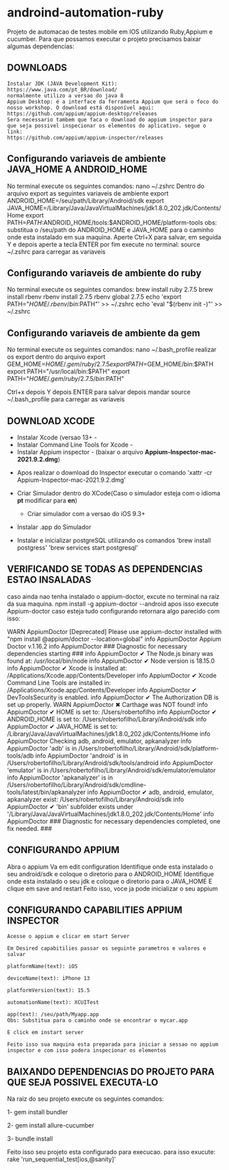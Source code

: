 # androind-automation-ruby
Projeto de automacao de testes mobile em IOS utilizando Ruby,Appium e cucumber.
Para que possamos executar o projeto precisamos baixar algumas dependencias:

## DOWNLOADS
    Instalar JDK (JAVA Development Kit): https://www.java.com/pt_BR/download/
    normalmente utilizo a versao do java 8
    Appium Desktop: é a interface da ferramenta Appium que será o foco do nosso workshop. O download está disponível aqui: https://github.com/appium/appium-desktop/releases
    Sera necessario tambem que faca o download do appium inspector para que seja possivel inspecionar os elementos do aplicativo. segue o link: 
    https://github.com/appium/appium-inspector/releases


## Configurando variaveis de ambiente JAVA_HOME A ANDROID_HOME

No terminal execute os seguintes comandos: 
nano ~/.zshrc
Dentro do arquivo export as seguintes variaveis de ambiente
export ANDROID_HOME=/seu/path/Library/Android/sdk
export JAVA_HOME=/Library/Java/JavaVirtualMachines/jdk1.8.0_202.jdk/Contents/Home
export PATH=$PATH:$ANDROID_HOME/tools:$ANDROID_HOME/platform-tools
obs: substitua o /seu/path do ANDROID_HOME e JAVA_HOME para o caminho onde esta instalado em sua maquina.
Aperte Ctrl+X para salvar, em seguida Y e depois aperte a tecla ENTER
por fim execute no terminal: source ~/.zshrc para carregar as variaveis

## Configurando variaveis de ambiente do ruby

No terminal execute os seguintes comandos:
brew install ruby 2.7.5
brew install rbenv
rbenv install 2.7.5
rbenv global 2.7.5
echo 'export PATH="$HOME/.rbenv/bin:$PATH"' >> ~/.zshrc
echo 'eval "$(rbenv init -)"' >> ~/.zshrc

## Configurando variaveis de ambiente da gem

No terminal execute os seguintes comandos:
nano ~/.bash_profile
realizar os export dentro do arquivo
export GEM_HOME=$HOME/.gem/ruby/2.7.5
export PATH=$GEM_HOME/bin:$PATH
export PATH="/usr/local/bin:$PATH"
export PATH="$HOME/.gem/ruby/2.7.5/bin:$PATH"

Ctrl+x depois Y depois ENTER para salvar
depois mandar source ~/.bash_profile para carregar as variaveis

## DOWNLOAD XCODE
* Instalar Xcode (versao 13+  - 
* Instalar Command Line Tools for Xcode - 
* Instalar Appium inspector - (baixar o arquivo **Appium-Inspector-mac-2021.9.2.dmg**)
- Apos realizar o download do Inspector executar o comando
    'xattr -cr Appium-Inspector-mac-2021.9.2.dmg'

* Criar Simulador dentro do XCode(Caso o simulador esteja com o idioma **pt** modificar para **en**)
    * Criar simulador com a versao do iOS 9.3+

* Instalar .app do Simulador
* Instalar e inicializar postgreSQL utilizando os comandos
    'brew install postgress'
    'brew services start postgresql'

## VERIFICANDO SE TODAS AS DEPENDENCIAS ESTAO INSALADAS
caso ainda nao tenha instalado o appium-doctor, excute no terminal na raiz da sua maquina.
npm install -g appium-doctor --android
apos isso execute Appium-doctor
caso esteja tudo configurando retornara algo parecido com isso:


WARN AppiumDoctor [Deprecated] Please use appium-doctor installed with "npm install @appium/doctor --location=global"
info AppiumDoctor Appium Doctor v.1.16.2
info AppiumDoctor ### Diagnostic for necessary dependencies starting ###
info AppiumDoctor  ✔ The Node.js binary was found at: /usr/local/bin/node
info AppiumDoctor  ✔ Node version is 18.15.0
info AppiumDoctor  ✔ Xcode is installed at: /Applications/Xcode.app/Contents/Developer
info AppiumDoctor  ✔ Xcode Command Line Tools are installed in: /Applications/Xcode.app/Contents/Developer
info AppiumDoctor  ✔ DevToolsSecurity is enabled.
info AppiumDoctor  ✔ The Authorization DB is set up properly.
WARN AppiumDoctor  ✖ Carthage was NOT found!
info AppiumDoctor  ✔ HOME is set to: /Users/robertofilho
info AppiumDoctor  ✔ ANDROID_HOME is set to: /Users/robertofilho/Library/Android/sdk
info AppiumDoctor  ✔ JAVA_HOME is set to: /Library/Java/JavaVirtualMachines/jdk1.8.0_202.jdk/Contents/Home
info AppiumDoctor    Checking adb, android, emulator, apkanalyzer
info AppiumDoctor      'adb' is in /Users/robertofilho/Library/Android/sdk/platform-tools/adb
info AppiumDoctor      'android' is in /Users/robertofilho/Library/Android/sdk/tools/android
info AppiumDoctor      'emulator' is in /Users/robertofilho/Library/Android/sdk/emulator/emulator
info AppiumDoctor      'apkanalyzer' is in /Users/robertofilho/Library/Android/sdk/cmdline-tools/latest/bin/apkanalyzer
info AppiumDoctor  ✔ adb, android, emulator, apkanalyzer exist: /Users/robertofilho/Library/Android/sdk
info AppiumDoctor  ✔ 'bin' subfolder exists under '/Library/Java/JavaVirtualMachines/jdk1.8.0_202.jdk/Contents/Home'
info AppiumDoctor ### Diagnostic for necessary dependencies completed, one fix needed. ###


## CONFIGURANDO APPIUM
Abra o appium
Va em edit configuration
Identifique onde esta instalado o seu android/sdk e coloque o diretorio para o ANDROID_HOME
Identifique onde esta instalado o seu jdk e coloque o diretorio para o JAVA_HOME
E clique em save and restart
Feito isso, voce ja pode inicializar o seu appium



## CONFIGURANDO CAPABILITIES APPIUM INSPECTOR
    Acesse o appium e clicar em start Server

    Em Desired capabitilies passar os seguinte parametros e valores e salvar

    platformName(text): iOS

    deviceName(text): iPhone 13

    platformVersion(text): 15.5

    automationName(text): XCUITest

    app(text): /seu/path/Myapp.app
    Obs: Substitua para o caminho onde se encontrar o mycar.app

    E click em instart server

    Feito isso sua maquina esta preparada para iniciar a sessao no appium inspector e com isso podera inspecionar os elementos

## BAIXANDO DEPENDENCIAS DO PROJETO PARA QUE SEJA POSSIVEL EXECUTA-LO

Na raiz do seu projeto execute os seguintes comandos:

1- gem install bundler

2- gem install allure-cucumber

3- bundle install

Feito isso seu projeto esta configurado para execucao. para isso exucute:
rake 'run_sequential_test[ios,@sanity]'